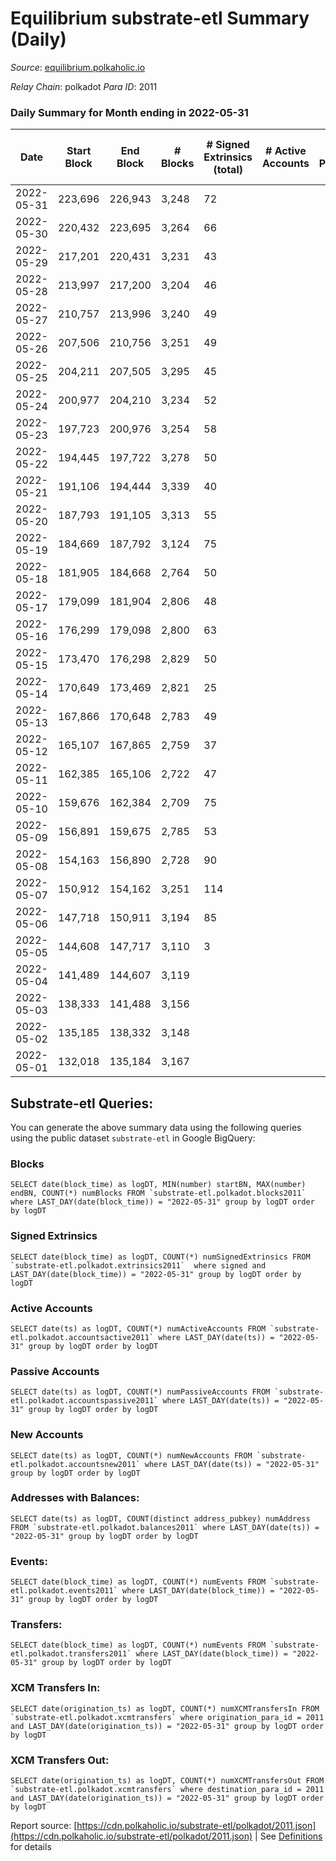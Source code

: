 # Equilibrium substrate-etl Summary (Daily)

_Source_: [equilibrium.polkaholic.io](https://equilibrium.polkaholic.io)

*Relay Chain*: polkadot
*Para ID*: 2011



### Daily Summary for Month ending in 2022-05-31


| Date | Start Block | End Block | # Blocks | # Signed Extrinsics (total) | # Active Accounts | # Passive | # New | # Addresses with Balances | # Events | # Transfers | # XCM Transfers In | # XCM Transfers Out | Issues | 
| ---- | ----------- | --------- | -------- | --------------------------- | ----------------- | --------- | ----- | ------------------------- | -------- | ----------- | ------------------ | ------------------- | ------ |
| 2022-05-31 | 223,696 | 226,943 | 3,248 | 72 |  |  |  | 807 | 6,862 |   |   |   |  |
| 2022-05-30 | 220,432 | 223,695 | 3,264 | 66 |  |  |  | 775 | 6,832 |   |   |   |  |
| 2022-05-29 | 217,201 | 220,431 | 3,231 | 43 |  |  |  | 756 | 6,685 |   |   |   |  |
| 2022-05-28 | 213,997 | 217,200 | 3,204 | 46 |  |  |  | 738 | 6,647 |   |   |   |  |
| 2022-05-27 | 210,757 | 213,996 | 3,240 | 49 |  |  |  | 715 | 6,739 |   |   |   |  |
| 2022-05-26 | 207,506 | 210,756 | 3,251 | 49 |  |  |  | 689 | 6,765 |   |   |   |  |
| 2022-05-25 | 204,211 | 207,505 | 3,295 | 45 |  |  |  | 662 | 6,822 |   |   |   |  |
| 2022-05-24 | 200,977 | 204,210 | 3,234 | 52 |  |  |  | 641 | 6,707 |   |   |   |  |
| 2022-05-23 | 197,723 | 200,976 | 3,254 | 58 |  |  |  | 619 | 6,750 |   |   |   |  |
| 2022-05-22 | 194,445 | 197,722 | 3,278 | 50 |  |  |  | 600 | 6,787 |   |   |   |  |
| 2022-05-21 | 191,106 | 194,444 | 3,339 | 40 |  |  |  | 581 | 6,854 |   |   |   |  |
| 2022-05-20 | 187,793 | 191,105 | 3,313 | 55 |  |  |  | 563 | 6,897 |   |   |   |  |
| 2022-05-19 | 184,669 | 187,792 | 3,124 | 75 |  |  |  | 540 | 6,631 |   |   |   |  |
| 2022-05-18 | 181,905 | 184,668 | 2,764 | 50 |  |  |  | 499 | 5,770 |   |   |   |  |
| 2022-05-17 | 179,099 | 181,904 | 2,806 | 48 |  |  |  | 473 | 5,848 |   |   |   |  |
| 2022-05-16 | 176,299 | 179,098 | 2,800 | 63 |  |  |  |  | 5,894 |   |   |   |  |
| 2022-05-15 | 173,470 | 176,298 | 2,829 | 50 |  |  |  |  | 5,884 |   |   |   |  |
| 2022-05-14 | 170,649 | 173,469 | 2,821 | 25 |  |  |  |  | 5,762 |   |   |   |  |
| 2022-05-13 | 167,866 | 170,648 | 2,783 | 49 |  |  |  |  | 5,808 |   |   |   |  |
| 2022-05-12 | 165,107 | 167,865 | 2,759 | 37 |  |  |  |  | 5,698 |   |   |   |  |
| 2022-05-11 | 162,385 | 165,106 | 2,722 | 47 |  |  |  |  | 5,694 |   |   |   |  |
| 2022-05-10 | 159,676 | 162,384 | 2,709 | 75 |  |  |  |  | 5,822 |   |   |   |  |
| 2022-05-09 | 156,891 | 159,675 | 2,785 | 53 |  |  |  |  | 5,807 |   |   |   |  |
| 2022-05-08 | 154,163 | 156,890 | 2,728 | 90 |  |  |  |  | 5,851 |   |   |   |  |
| 2022-05-07 | 150,912 | 154,162 | 3,251 | 114 |  |  |  |  | 7,059 |   |   |   |  |
| 2022-05-06 | 147,718 | 150,911 | 3,194 | 85 |  |  |  |  | 6,710 |   |   |   |  |
| 2022-05-05 | 144,608 | 147,717 | 3,110 | 3 |  |  |  |  | 6,248 |   |   |   |  |
| 2022-05-04 | 141,489 | 144,607 | 3,119 |  |  |  |  |  | 6,247 |   |   |   |  |
| 2022-05-03 | 138,333 | 141,488 | 3,156 |  |  |  |  |  | 6,319 |   |   |   |  |
| 2022-05-02 | 135,185 | 138,332 | 3,148 |  |  |  |  |  | 6,304 |   |   |   |  |
| 2022-05-01 | 132,018 | 135,184 | 3,167 |  |  |  |  |  | 6,341 |   |   |   |  |

## Substrate-etl Queries:
You can generate the above summary data using the following queries using the public dataset `substrate-etl` in Google BigQuery:


### Blocks
```
SELECT date(block_time) as logDT, MIN(number) startBN, MAX(number) endBN, COUNT(*) numBlocks FROM `substrate-etl.polkadot.blocks2011`  where LAST_DAY(date(block_time)) = "2022-05-31" group by logDT order by logDT
```


### Signed Extrinsics
```
SELECT date(block_time) as logDT, COUNT(*) numSignedExtrinsics FROM `substrate-etl.polkadot.extrinsics2011`  where signed and LAST_DAY(date(block_time)) = "2022-05-31" group by logDT order by logDT
```


### Active Accounts
```
SELECT date(ts) as logDT, COUNT(*) numActiveAccounts FROM `substrate-etl.polkadot.accountsactive2011` where LAST_DAY(date(ts)) = "2022-05-31" group by logDT order by logDT
```


### Passive Accounts
```
SELECT date(ts) as logDT, COUNT(*) numPassiveAccounts FROM `substrate-etl.polkadot.accountspassive2011` where LAST_DAY(date(ts)) = "2022-05-31" group by logDT order by logDT
```


### New Accounts
```
SELECT date(ts) as logDT, COUNT(*) numNewAccounts FROM `substrate-etl.polkadot.accountsnew2011` where LAST_DAY(date(ts)) = "2022-05-31" group by logDT order by logDT
```


### Addresses with Balances:
```
SELECT date(ts) as logDT, COUNT(distinct address_pubkey) numAddress FROM `substrate-etl.polkadot.balances2011` where LAST_DAY(date(ts)) = "2022-05-31" group by logDT order by logDT
```


### Events:
```
SELECT date(block_time) as logDT, COUNT(*) numEvents FROM `substrate-etl.polkadot.events2011` where LAST_DAY(date(block_time)) = "2022-05-31" group by logDT order by logDT
```


### Transfers:
```
SELECT date(block_time) as logDT, COUNT(*) numEvents FROM `substrate-etl.polkadot.transfers2011` where LAST_DAY(date(block_time)) = "2022-05-31" group by logDT order by logDT
```


### XCM Transfers In:
```
SELECT date(origination_ts) as logDT, COUNT(*) numXCMTransfersIn FROM `substrate-etl.polkadot.xcmtransfers` where origination_para_id = 2011 and LAST_DAY(date(origination_ts)) = "2022-05-31" group by logDT order by logDT
```


### XCM Transfers Out:
```
SELECT date(origination_ts) as logDT, COUNT(*) numXCMTransfersOut FROM `substrate-etl.polkadot.xcmtransfers` where destination_para_id = 2011 and LAST_DAY(date(origination_ts)) = "2022-05-31" group by logDT order by logDT
```



Report source: [https://cdn.polkaholic.io/substrate-etl/polkadot/2011.json](https://cdn.polkaholic.io/substrate-etl/polkadot/2011.json) | See [Definitions](/DEFINITIONS.md) for details
